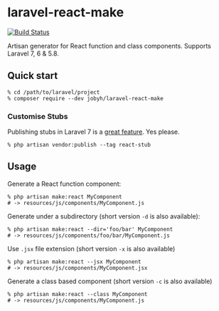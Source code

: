 # laravel-react-make
[![Build Status](https://travis-ci.com/jobyh/laravel-react-make.svg?branch=main)](https://travis-ci.com/jobyh/laravel-react-make)

Artisan generator for React function and class components. Supports Laravel 7, 6 &amp; 5.8.

## Quick start

```
% cd /path/to/laravel/project
% composer require --dev jobyh/laravel-react-make
```

### Customise Stubs

Publishing stubs in Laravel 7 is a [great feature](https://laravel.com/docs/7.x/artisan#stub-customization).
Yes please.

```
% php artisan vendor:publish --tag react-stub
```

## Usage

Generate a React function component:

```
% php artisan make:react MyComponent
# -> resources/js/components/MyComponent.js
```

Generate under a subdirectory (short version `-d` is also available):

```
% php artisan make:react --dir='foo/bar' MyComponent
# -> resources/js/components/foo/bar/MyComponent.js
```

Use `.jsx` file extension (short version `-x` is also available)

```
% php artisan make:react --jsx MyComponent
# -> resources/js/components/MyComponent.jsx
```

Generate a class based component (short version `-c` is also available)
```
% php artisan make:react --class MyComponent
# -> resources/js/components/MyComponent.js
```
